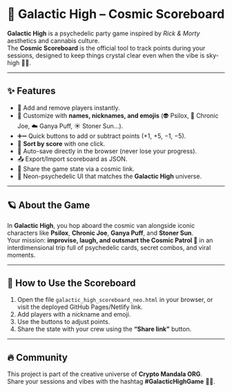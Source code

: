 # 🌌 Galactic High – Cosmic Scoreboard  

**Galactic High** is a psychedelic party game inspired by *Rick & Morty* aesthetics and cannabis culture.  
The **Cosmic Scoreboard** is the official tool to track points during your sessions, designed to keep things crystal clear even when the vibe is sky-high 🌿✨.  

---

## ✨ Features  
- 👥 Add and remove players instantly.  
- 🌌 Customize with **names, nicknames, and emojis** (👽 Psilox, 🌿 Chronic Joe, ☁️ Ganya Puff, ☀️ Stoner Sun…).  
- ➕➖ Quick buttons to add or subtract points (+1, +5, −1, −5).  
- 🔄 **Sort by score** with one click.  
- 💾 Auto-save directly in the browser (never lose your progress).  
- 📤 Export/Import scoreboard as JSON.  
- 🔗 Share the game state via a cosmic link.  
- 🎨 Neon-psychedelic UI that matches the **Galactic High** universe.  

---

## 🪐 About the Game  
In **Galactic High**, you hop aboard the cosmic van alongside iconic characters like **Psilox**, **Chronic Joe**, **Ganya Puff**, and **Stoner Sun**.  
Your mission: **improvise, laugh, and outsmart the Cosmic Patrol 🚓** in an interdimensional trip full of psychedelic cards, secret combos, and viral moments.  

---

## 🚀 How to Use the Scoreboard  
1. Open the file `galactic_high_scoreboard_neo.html` in your browser, or visit the deployed GitHub Pages/Netlify link.  
2. Add players with a nickname and emoji.  
3. Use the buttons to adjust points.  
4. Share the state with your crew using the **“Share link”** button.  

---

## 🔥 Community  
This project is part of the creative universe of **Crypto Mandala ORG**.  
Share your sessions and vibes with the hashtag **#GalacticHighGame** 🌿🚀.  
